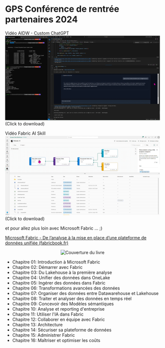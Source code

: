 ﻿# **GPS Conférence de rentrée partenaires 2024**

Vidéo AIDW - Custom ChatGPT
[![Watch the video](https://github.com/fredgis/PartnerTechConf2024/blob/main/Images/CustomChatGPT.png)](https://github.com/fredgis/PartnerTechConf2024/raw/main/Videos/AIDWownchatGPTConfTechPartner.mp4) (Click to download)

Vidéo Fabric AI Skill
[![Watch the video](https://github.com/fredgis/PartnerTechConf2024/blob/main/Images/TaskFlow.png)](https://github.com/fredgis/PartnerTechConf2024/raw/main/Videos/AISkillConfTechPartnerSmall.mp4) (Click to download)

et pour allez plus loin avec Microsoft Fabric ... ;)

[Microsoft Fabric - De l’analyse à la mise en place d’une plateforme de données unifiée (fabricbook.fr)](https://fabricbook.fr/)

<p align="center">
  <img src="https://fabricbook.fr/assets/couverture.jpg" alt="Couverture du livre" width="600"/>
</p>

- Chapitre 01: Introduction à Microsoft Fabric
- Chapitre 02: Démarrer avec Fabric
- Chapitre 03: Du Lakehouse à la première analyse
- Chapitre 04: Unifier des données dans OneLake
- Chapitre 05: Ingérer des données dans Fabric
- Chapitre 06: Transformations avancées des données
- Chapitre 07: Organiser des données entre Datawarehouse et Lakehouse
- Chapitre 08: Traiter et analyser des données en temps réel
- Chapitre 09: Concevoir des Modèles sémantiques
- Chapitre 10: Analyse et reporting d'entreprise
- Chapitre 11: Utiliser l'IA dans Fabric
- Chapitre 12: Collaborer en équipe avec Fabric
- Chapitre 13: Architecture
- Chapitre 14: Sécuriser sa plateforme de données
- Chapitre 15: Administrer Fabric
- Chapitre 16: Maîtriser et optimiser les coûts
